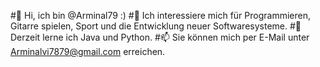 #👋  Hi, ich bin @Arminal79 :)
#👀 Ich interessiere mich für Programmieren, Gitarre spielen, Sport und die Entwicklung neuer Softwaresysteme.
#🌱 Derzeit lerne ich Java und Python.
#📫 Sie können mich per E-Mail unter Arminalvi7879@gmail.com erreichen.
